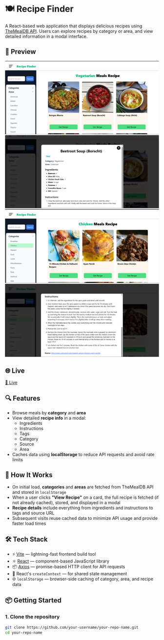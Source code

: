 # 🍽️ Recipe Finder

A React-based web application that displays delicious recipes using [TheMealDB API](https://www.themealdb.com/). Users can explore recipes by category or area, and view detailed information in a modal interface.

## 📸 Preview

![Home Screenshot](./screenshots/screenshot1.png)
![Recipe Screenshot](./screenshots/screenshot2.png)
![Category Screenshot](./screenshots/screenshot3.png)
![Recipe Screenshot](./screenshots/screenshot4.png)


## 🌐 Live

[🔗 Live](https://your-demo-link.com)


## 🔍 Features

-   Browse meals by **category** and **area**
-   View detailed **recipe info** in a modal:
    -   Ingredients
    -   Instructions
    -   Tags
    -   Category
    -   Source
    -   Area
-   Caches data using **localStorage** to reduce API requests and avoid rate limits

## 🧠 How It Works

-   On initial load, **categories** and **areas** are fetched from TheMealDB API and stored in `localStorage`
-   When a user clicks **"View Recipe"** on a card, the full recipe is fetched (if not already cached), stored, and displayed in a modal
-   **Recipe details** include everything from ingredients and instructions to tags and source URL
-   Subsequent visits reuse cached data to minimize API usage and provide faster load times

## 🛠️ Tech Stack

-   ⚡ [Vite](https://vitejs.dev/) — lightning-fast frontend build tool
-   ⚛️ [React](https://reactjs.org/) — component-based JavaScript library
-   📦 [Axios](https://axios-http.com/) — promise-based HTTP client for API requests
-   🔁 React's `createContext` — for shared state management
-   🌐 `localStorage` — browser-side caching of category, area, and recipe data

## 📦 Getting Started

### 1. Clone the repository

```bash
git clone https://github.com/your-username/your-repo-name.git
cd your-repo-name
```
